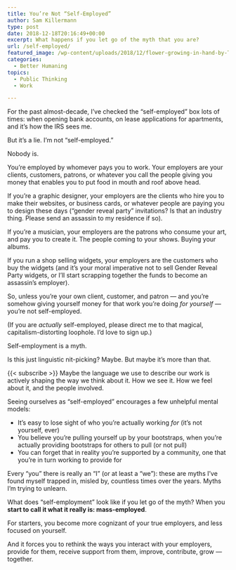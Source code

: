 ```yaml
---
title: You’re Not “Self-Employed”
author: Sam Killermann
type: post
date: 2018-12-18T20:16:49+00:00
excerpt: What happens if you let go of the myth that you are?
url: /self-employed/
featured_image: /wp-content/uploads/2018/12/flower-growing-in-hand-by-Tom-Ezzatkhah.jpg
categories:
  - Better Humaning
topics:
  - Public Thinking
  - Work

---
```

For the past almost-decade, I&#8217;ve checked the &#8220;self-employed&#8221; box lots of times: when opening bank accounts, on lease applications for apartments, and it&#8217;s how the IRS sees me. 

But it&#8217;s a lie. I&#8217;m not &#8220;self-employed.&#8221; 

Nobody is.

<!--more-->

You&#8217;re employed by whomever pays you to work. Your employers are your clients, customers, patrons, or whatever you call the people giving you money that enables you to put food in mouth and roof above head.

If you&#8217;re a graphic designer, your employers are the clients who hire you to make their websites, or business cards, or whatever people are paying you to design these days (&#8220;gender reveal party&#8221; invitations? Is that an industry thing. Please send an assassin to my residence if so).

If you&#8217;re a musician, your employers are the patrons who consume your art, and pay you to create it. The people coming to your shows. Buying your albums.

If you run a shop selling widgets, your employers are the customers who buy the widgets (and it&#8217;s your moral imperative not to sell Gender Reveal Party widgets, or I&#8217;ll start scrapping together the funds to become an assassin&#8217;s employer).

So, unless you&#8217;re your own client, customer, and patron &#8212; and you&#8217;re somehow giving yourself money for that work you&#8217;re doing _for yourself_ &#8212; you&#8217;re not self-employed. 

(If you are _actually_ self-employed, please direct me to that magical, capitalism-distorting loophole. I&#8217;d love to sign up.)

Self-employment is a myth.

Is this just linguistic nit-picking? Maybe. But maybe it&#8217;s more than that. 

{{< subscribe >}}
Maybe the language we use to describe our work is actively shaping the way we think about it. How we see it. How we feel about it, and the people involved.

Seeing ourselves as &#8220;self-employed&#8221; encourages a few unhelpful mental models:

  * It&#8217;s easy to lose sight of who you&#8217;re actually working _for_ (it&#8217;s not yourself, ever)
  * You believe you&#8217;re pulling yourself up by your bootstraps, when you&#8217;re actually providing bootstraps for others to pull (or not pull)
  * You can forget that in reality you&#8217;re supported by a community, one that you&#8217;re in turn working to provide for

Every &#8220;you&#8221; there is really an &#8220;I&#8221; (or at least a &#8220;we&#8221;): these are myths I&#8217;ve found myself trapped in, misled by, countless times over the years. Myths I&#8217;m trying to unlearn.

What does &#8220;self-employment&#8221; look like if you let go of the myth? When you **start to call it what it really is: mass-employed**.

For starters, you become more cognizant of your true employers, and less focused on yourself.

And it forces you to rethink the ways you interact with your employers, provide for them, receive support from them, improve, contribute, grow &#8212; together.
